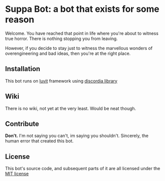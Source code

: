 # Suppa Bot: a bot that exists for some reason

Welcome.
You have reached that point in life where you're about to witness true horror.
There is nothing stopping you from leaving.

However,
if you decide to stay just to witness the marvellous wonders of overengineering and bad ideas,
then you're at the right place.

## Installation

This bot runs on [luvit](https://luvit.io) framework using [discordia library](https://github.com/SinisterRectus/discordia)

## Wiki

There is no wiki, not yet at the very least.
Would be neat though.

## Contribute

**Don't.**
I'm not saying you can't, im saying you shouldn't.
Sincerely, the human error that created this bot.

## License

This bot's source code, and subsequent parts of it are all licensed under the [MIT license](https://mit-license.org)
